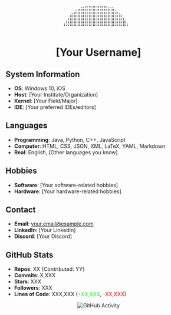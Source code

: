<div align="center">
  <!-- You can replace this with your own ASCII art or remove it -->
  <pre>
  ⠀⠀⠀⠀⠀⣀⣤⣤⣤⣤⣤⣤⣀⡀⠀⠀⠀⠀⠀⠀⠀
  ⠀⠀⢀⣴⣿⣿⣿⣿⣿⣿⣿⣿⣿⣿⣦⡀⠀⠀⠀⠀⠀
  ⠀⢠⣿⣿⣿⣿⣿⣿⣿⣿⣿⣿⣿⣿⣿⣿⡄⠀⠀⠀⠀
  ⢠⣿⣿⣿⣿⣿⣿⣿⣿⣿⣿⣿⣿⣿⣿⣿⣿⡄⠀⠀⠀
  </pre>

  # [Your Username]
</div>

## System Information
- **OS**: Windows 10, iOS
- **Host**: [Your Institute/Organization]
- **Kernel**: [Your Field/Major]
- **IDE**: [Your preferred IDEs/editors]

## Languages
- **Programming**: Java, Python, C++, JavaScript
- **Computer**: HTML, CSS, JSON, XML, LaTeX, YAML, Markdown
- **Real**: English, [Other languages you know]

## Hobbies
- **Software**: [Your software-related hobbies]
- **Hardware**: [Your hardware-related hobbies]

## Contact
- **Email**: your.email@example.com
- **LinkedIn**: [Your LinkedIn]
- **Discord**: [Your Discord]

## GitHub Stats
- **Repos**: XX {Contributed: YY}
- **Commits**: X,XXX
- **Stars**: XXX
- **Followers**: XXX
- **Lines of Code**: XXX,XXX (<span style="color:#00ff00">+XX,XXX</span>, <span style="color:#ff0000">-XX,XXX</span>)

<div align="center">

![GitHub Activity](https://github-readme-stats.vercel.app/api?username=YourUsername&show_icons=true&theme=dark&hide_border=true&bg_color=0D1117)

</div>
